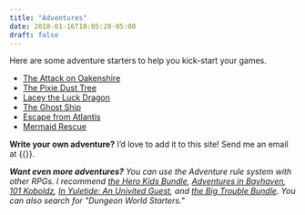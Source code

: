 ```yaml
---
title: "Adventures"
date: 2018-01-16T10:05:20-05:00
draft: false
---
```


Here are some adventure starters to help you kick-start your games.

- [The Attack on Oakenshire](/adventures/attack-on-oakenshire/)
- [The Pixie Dust Tree](/adventures/the-pixie-dust-tree/)
- [Lacey the Luck Dragon](/adventures/lacey-the-luck-dragon/)
- [The Ghost Ship](/adventures/the-ghost-ship/)
- [Escape from Atlantis](/adventures/escape-from-atlantis/)
- [Mermaid Rescue](/adventures/mermaid-rescue/)

**Write your own adventure?** I’d love to add it to this site! Send me an email at {{<email>}}.

_**Want even more adventures?** You can use the Adventure rule system with other RPGs. I recommend [the Hero Kids Bundle](https://www.drivethrurpg.com/product/115827/Hero-Kids--Complete-Fantasy-PDF-Bundle-BUNDLE), [Adventures in Bayhaven](https://www.drivethrurpg.com/product/165400/Adventures-in-Bayhaven-Ultimate-BUNDLE), [101 Koboldz](https://www.drivethrurpg.com/product/281131/Hero-Kids--Fantasy-Premium-Adventure--101-Koboldz), [In Yuletide: An Univited Guest](https://www.drivethrurpg.com/product/298178/Hero-Kids--Fantasy-Premium-Adventure--Yuletide--An-Uninvited-Guest), and [the Big Trouble Bundle](https://www.drivethrurpg.com/product/301410/Big-Trouble-Mammoth-Collection-BUNDLE). You can also search for "Dungeon World Starters."_


<!-- ## Other RPG Systems

Want even more adventures? You can use the Adventure rule system with other RPGs. I recommend:

- [The Hero Kids Bundle](https://www.drivethrurpg.com/product/115827/Hero-Kids--Complete-Fantasy-PDF-Bundle-BUNDLE)
- [Adventures in Bayhaven](https://www.drivethrurpg.com/product/165400/Adventures-in-Bayhaven-Ultimate-BUNDLE)
- [101 Koboldz](https://www.drivethrurpg.com/product/281131/Hero-Kids--Fantasy-Premium-Adventure--101-Koboldz)
- [In Yuletide: An Univited Guest](https://www.drivethrurpg.com/product/298178/Hero-Kids--Fantasy-Premium-Adventure--Yuletide--An-Uninvited-Guest)
- [The Big Trouble Bundle](https://www.drivethrurpg.com/product/301410/Big-Trouble-Mammoth-Collection-BUNDLE)

If you do a search for "Dungeon World Starters" you'll also find many, many more. -->